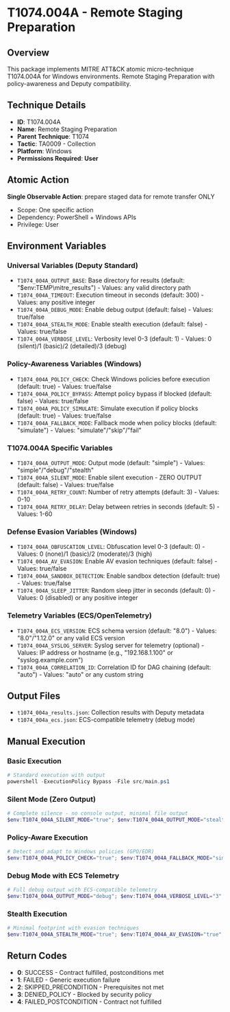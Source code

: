# T1074.004A - Remote Staging Preparation

## Overview
This package implements MITRE ATT&CK atomic micro-technique T1074.004A for Windows environments. Remote Staging Preparation with policy-awareness and Deputy compatibility.

## Technique Details
- **ID**: T1074.004A
- **Name**: Remote Staging Preparation
- **Parent Technique**: T1074
- **Tactic**: TA0009 - Collection
- **Platform**: Windows
- **Permissions Required**: **User**

## Atomic Action
**Single Observable Action**: prepare staged data for remote transfer ONLY
- Scope: One specific action
- Dependency: PowerShell + Windows APIs
- Privilege: User

## Environment Variables

### Universal Variables (Deputy Standard)
- `T1074_004A_OUTPUT_BASE`: Base directory for results (default: "$env:TEMP\mitre_results") - Values: any valid directory path
- `T1074_004A_TIMEOUT`: Execution timeout in seconds (default: 300) - Values: any positive integer
- `T1074_004A_DEBUG_MODE`: Enable debug output (default: false) - Values: true/false
- `T1074_004A_STEALTH_MODE`: Enable stealth execution (default: false) - Values: true/false
- `T1074_004A_VERBOSE_LEVEL`: Verbosity level 0-3 (default: 1) - Values: 0 (silent)/1 (basic)/2 (detailed)/3 (debug)

### Policy-Awareness Variables (Windows)
- `T1074_004A_POLICY_CHECK`: Check Windows policies before execution (default: true) - Values: true/false
- `T1074_004A_POLICY_BYPASS`: Attempt policy bypass if blocked (default: false) - Values: true/false
- `T1074_004A_POLICY_SIMULATE`: Simulate execution if policy blocks (default: true) - Values: true/false
- `T1074_004A_FALLBACK_MODE`: Fallback mode when policy blocks (default: "simulate") - Values: "simulate"/"skip"/"fail"

### T1074.004A Specific Variables
- `T1074_004A_OUTPUT_MODE`: Output mode (default: "simple") - Values: "simple"/"debug"/"stealth"
- `T1074_004A_SILENT_MODE`: Enable silent execution - ZERO OUTPUT (default: false) - Values: true/false
- `T1074_004A_RETRY_COUNT`: Number of retry attempts (default: 3) - Values: 0-10
- `T1074_004A_RETRY_DELAY`: Delay between retries in seconds (default: 5) - Values: 1-60

### Defense Evasion Variables (Windows)
- `T1074_004A_OBFUSCATION_LEVEL`: Obfuscation level 0-3 (default: 0) - Values: 0 (none)/1 (basic)/2 (moderate)/3 (high)
- `T1074_004A_AV_EVASION`: Enable AV evasion techniques (default: false) - Values: true/false
- `T1074_004A_SANDBOX_DETECTION`: Enable sandbox detection (default: true) - Values: true/false
- `T1074_004A_SLEEP_JITTER`: Random sleep jitter in seconds (default: 0) - Values: 0 (disabled) or any positive integer

### Telemetry Variables (ECS/OpenTelemetry)
- `T1074_004A_ECS_VERSION`: ECS schema version (default: "8.0") - Values: "8.0"/"1.12.0" or any valid ECS version
- `T1074_004A_SYSLOG_SERVER`: Syslog server for telemetry (optional) - Values: IP address or hostname (e.g., "192.168.1.100" or "syslog.example.com")
- `T1074_004A_CORRELATION_ID`: Correlation ID for DAG chaining (default: "auto") - Values: "auto" or any custom string

## Output Files
- `t1074_004a_results.json`: Collection results with Deputy metadata
- `t1074_004a_ecs.json`: ECS-compatible telemetry (debug mode)

## Manual Execution

### Basic Execution
```powershell
# Standard execution with output
powershell -ExecutionPolicy Bypass -File src/main.ps1
```

### Silent Mode (Zero Output)
```powershell
# Complete silence - no console output, minimal file output
$env:T1074_004A_SILENT_MODE="true"; $env:T1074_004A_OUTPUT_MODE="stealth"; powershell -ExecutionPolicy Bypass -File src/main.ps1
```

### Policy-Aware Execution
```powershell
# Detect and adapt to Windows policies (GPO/EDR)
$env:T1074_004A_POLICY_CHECK="true"; $env:T1074_004A_FALLBACK_MODE="simulate"; powershell -ExecutionPolicy Bypass -File src/main.ps1
```

### Debug Mode with ECS Telemetry
```powershell
# Full debug output with ECS-compatible telemetry
$env:T1074_004A_OUTPUT_MODE="debug"; $env:T1074_004A_VERBOSE_LEVEL="3"; $env:T1074_004A_ECS_VERSION="8.0"; powershell -ExecutionPolicy Bypass -File src/main.ps1
```

### Stealth Execution
```powershell
# Minimal footprint with evasion techniques
$env:T1074_004A_STEALTH_MODE="true"; $env:T1074_004A_AV_EVASION="true"; $env:T1074_004A_OBFUSCATION_LEVEL="2"; powershell -ExecutionPolicy Bypass -File src/main.ps1
```

## Return Codes
- **0**: SUCCESS - Contract fulfilled, postconditions met
- **1**: FAILED - Generic execution failure
- **2**: SKIPPED_PRECONDITION - Prerequisites not met
- **3**: DENIED_POLICY - Blocked by security policy
- **4**: FAILED_POSTCONDITION - Contract not fulfilled